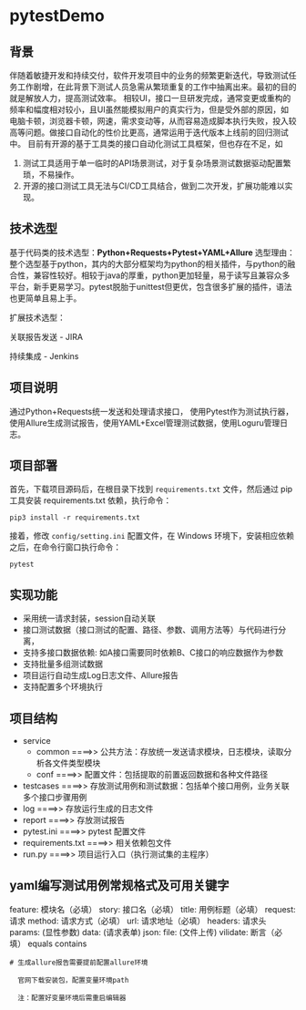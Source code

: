 # pytestDemo

## 背景

伴随着敏捷开发和持续交付，软件开发项目中的业务的频繁更新迭代，导致测试任务工作剧增，在此背景下测试人员急需从繁琐重复的工作中抽离出来。最初的目的就是解放人力，提高测试效率。
相较UI，接口一旦研发完成，通常变更或重构的频率和幅度相对较小，且UI虽然能模拟用户的真实行为，但是受外部的原因，如电脑卡顿，浏览器卡顿，网速，需求变动等，从而容易造成脚本执行失败，投入较高等问题。做接口自动化的性价比更高，通常运用于迭代版本上线前的回归测试中。
目前有开源的基于工具类的接口自动化测试工具框架，但也存在不足，如
  1. 测试工具适用于单一临时的API场景测试，对于复杂场景测试数据驱动配置繁琐，不易操作。
  2. 开源的接口测试工具无法与CI/CD工具结合，做到二次开发，扩展功能难以实现。

## 技术选型

基于代码类的技术选型：**Python+Requests+Pytest+YAML+Allure** 
选型理由：整个选型基于python，其内的大部分框架均为python的相关插件，与python的融合性，兼容性较好。相较于java的厚重，python更加轻量，易于读写且兼容众多平台，新手更易学习。pytest脱胎于unittest但更优，包含很多扩展的插件，语法也更简单且易上手。

扩展技术选型：

关联报告发送 - JIRA

持续集成 - Jenkins

## 项目说明

通过Python+Requests统一发送和处理请求接口， 使用Pytest作为测试执行器， 使用Allure生成测试报告，使用YAML+Excel管理测试数据，使用Loguru管理日志。




## 项目部署

首先，下载项目源码后，在根目录下找到 `requirements.txt` 文件，然后通过 pip 工具安装 requirements.txt 依赖，执行命令：

```
pip3 install -r requirements.txt
```

接着，修改 `config/setting.ini` 配置文件，在 Windows 环境下，安装相应依赖之后，在命令行窗口执行命令：

```
pytest
```

## 实现功能

- 采用统一请求封装，session自动关联
- 接口测试数据（接口测试的配置、路径、参数、调用方法等）与代码进行分离，
- 支持多接口数据依赖: 如A接口需要同时依赖B、C接口的响应数据作为参数
- 支持批量多组测试数据
- 项目运行自动生成Log日志文件、Allure报告
- 支持配置多个环境执行


## 项目结构

- service 
  - common ====>> 公共方法：存放统一发送请求模块，日志模块，读取分析各文件类型模块
  - conf ====>> 配置文件：包括提取的前置返回数据和各种文件路径
- testcases ====>> 存放测试用例和测试数据：包括单个接口用例，业务关联多个接口步骤用例
- log ====>> 存放运行生成的日志文件
- report ====>> 存放测试报告
- pytest.ini ====>> pytest 配置文件
- requirements.txt ====>> 相关依赖包文件
- run.py ====>> 项目运行入口（执行测试集的主程序）


## yaml编写测试用例常规格式及可用关键字

  feature: 模块名（必填）
  story: 接口名（必填）
  title: 用例标题（必填）
  request: 请求
    method: 请求方式（必填）
    url: 请求地址（必填）
    headers: 请求头
    params: (显性参数)
    data: (请求表单)
    json: 
    file: (文件上传)
  vilidate: 断言（必填）
    equals
    contains

```
# 生成allure报告需要提前配置allure环境

  官网下载安装包，配置变量环境path

  注：配置好变量环境后需重启编辑器
```

